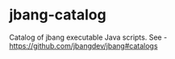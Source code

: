 # jbang-catalog
Catalog of jbang executable Java scripts. See - https://github.com/jbangdev/jbang#catalogs

